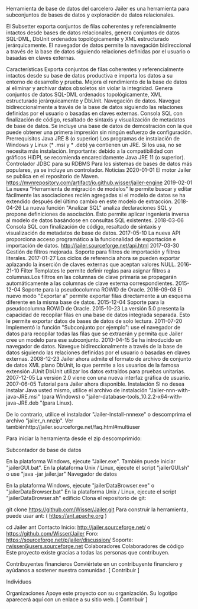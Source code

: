 Herramienta de base de datos del carcelero
Jailer es una herramienta para subconjuntos de bases de datos y exploración de datos relacionales.

El Subsetter exporta conjuntos de filas coherentes y referencialmente intactos desde bases de datos relacionales, genera conjuntos de datos SQL-DML, DbUnit ordenados topológicamente y XML estructurado jerárquicamente.
El navegador de datos permite la navegación bidireccional a través de la base de datos siguiendo relaciones definidas por el usuario o basadas en claves externas.


Características
Exporta conjuntos de filas coherentes y referencialmente intactos desde su base de datos productiva e importa los datos a su entorno de desarrollo y prueba.
Mejora el rendimiento de la base de datos al eliminar y archivar datos obsoletos sin violar la integridad.
Genera conjuntos de datos SQL-DML ordenados topológicamente, XML estructurado jerárquicamente y DbUnit.
Navegación de datos. Navegue bidireccionalmente a través de la base de datos siguiendo las relaciones definidas por el usuario o basadas en claves externas.
Consola SQL con finalización de código, resaltado de sintaxis y visualización de metadatos de base de datos.
Se incluye una base de datos de demostración con la que puede obtener una primera impresión sin ningún esfuerzo de configuración.
Prerrequisitos
Java JRE 8 (o superior)
Los programas de instalación de Windows y Linux (* .msi y * .deb) ya contienen un JRE. Si los usa, no se necesita más instalación.
Importante: debido a la compatibilidad con gráficos HiDPI, se recomienda encarecidamente Java JRE 11 (o superior).
Controlador JDBC para su RDBMS
Para los sistemas de bases de datos más populares, ya se incluye un controlador.
Noticias
2020-01-01 El motor Jailer se publica en el repositorio de Maven. https://mvnrepository.com/artifact/io.github.wisser/jailer-engine
2019-02-01 La nueva "Herramienta de migración de modelos" le permite buscar y editar fácilmente las asociaciones recién agregadas si el modelo de datos se ha extendido después del último cambio en este modelo de extracción.
2018-04-26 La nueva función "Analizar SQL" analiza declaraciones SQL y propone definiciones de asociación. Esto permite aplicar ingeniería inversa al modelo de datos basándose en consultas SQL existentes.
2018-03-06 Consola SQL con finalización de código, resaltado de sintaxis y visualización de metadatos de base de datos.
2017-05-10 La nueva API proporciona acceso programático a la funcionalidad de exportación e importación de datos. http://jailer.sourceforge.net/api.html
2017-03-30 Gestión de filtros mejorada. Soporte para filtros de importación y filtros literales.
2017-01-27 Los ciclos de referencia ahora se pueden exportar aplazando la inserción de claves externas que aceptan valores NULL.
2016-21-10 Filter Templates le permite definir reglas para asignar filtros a columnas.Los filtros en las columnas de clave primaria se propagarán automáticamente a las columnas de clave externa correspondientes.
2015-12-04 Soporte para la pseudocolumna ROWID de Oracle.
2016-09-08 El nuevo modo "Exportar a" permite exportar filas directamente a un esquema diferente en la misma base de datos.
2015-12-04 Soporte para la pseudocolumna ROWID de Oracle.
2015-10-23 La versión 5.0 presenta la capacidad de recopilar filas en una base de datos integrada separada. Esto le permite exportar datos de bases de datos de solo lectura.
2011-07-20 Implementó la función "Subconjunto por ejemplo": use el navegador de datos para recopilar todas las filas que se extraerán y permita que Jailer cree un modelo para ese subconjunto.
2010-04-15 Se ha introducido un navegador de datos. Navegue bidireccionalmente a través de la base de datos siguiendo las relaciones definidas por el usuario o basadas en claves externas.
2008-12-23 Jailer ahora admite el formato de archivo de conjunto de datos XML plano DbUnit, lo que permite a los usuarios de la famosa extensión JUnit DbUnit utilizar los datos extraídos para pruebas unitarias.
2007-12-05 La versión 2.0 viene con una nueva interfaz gráfica de usuario.
2007-06-05 Tutorial para Jailer ahora disponible.
Instalación
Si no desea instalar Java usted mismo, utilice el archivo de instalación "Jailer-nnn-with-java-JRE.msi" (para Windows) o "jailer-database-tools_10.2.2-x64-with-java-JRE.deb "(para Linux).

De lo contrario, utilice el instalador "Jailer-Install-nnnexe" o descomprima el archivo "jailer_n.nnzip". Ver tambiénhttp://jailer.sourceforge.net/faq.html#multiuser

Para iniciar la herramienta desde el zip descomprimido:

Subcontador de base de datos

En la plataforma Windows, ejecute "Jailer.exe". También puede iniciar "jailerGUI.bat".
En la plataforma Unix / Linux, ejecute el script "jailerGUI.sh" o use "java -jar jailer.jar"
Navegador de datos

En la plataforma Windows, ejecute "jailerDataBrowser.exe" o "jailerDataBrowser.bat"
En la plataforma Unix / Linux, ejecute el script "jailerDataBrowser.sh"
edificio
Clona el repositorio de git:

git clone https://github.com/Wisser/Jailer.git
Para construir la herramienta, puede usar ant: ( https://ant.apache.org )

cd Jailer
ant
Contacto
Inicio: http://jailer.sourceforge.net/ o https://github.com/Wisser/Jailer
Foro: https://sourceforge.net/p/jailer/discussion/
Soporte: rwisser@users.sourceforge.net
Colaboradores
Colaboradores de código
Este proyecto existe gracias a todas las personas que contribuyen. 

Contribuyentes financieros
Conviértete en un contribuyente financiero y ayúdanos a sostener nuestra comunidad. [ Contribuir ]

Individuos


Organizaciones
Apoye este proyecto con su organización. Su logotipo aparecerá aquí con un enlace a su sitio web. [ Contribuir ]

         
